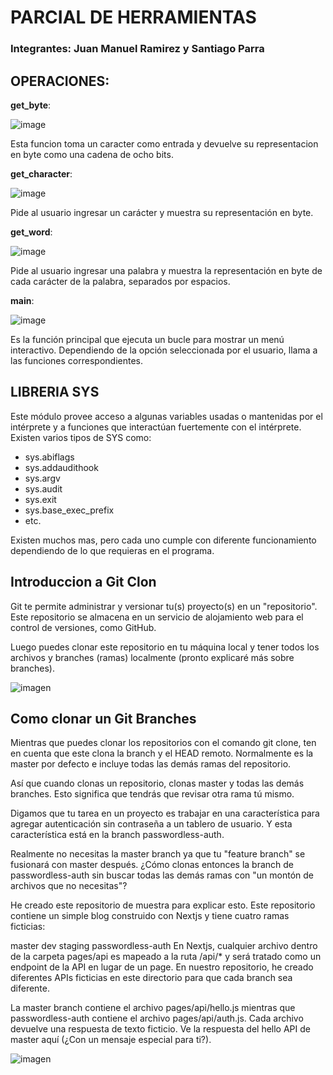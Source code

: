 # PARCIAL DE HERRAMIENTAS
### Integrantes: Juan Manuel Ramirez y Santiago Parra 

## OPERACIONES:

**get_byte**: 

![image](https://github.com/sparra2004/PARCIAL-/assets/147517210/9e6b24eb-d7b3-445c-97ce-b4e3bf5221b7)


Esta funcion toma un caracter como entrada y devuelve su representacion en byte como una cadena de ocho bits.

**get_character**: 

![image](https://github.com/sparra2004/PARCIAL-/assets/147517210/620feee9-4eaa-478f-a6cc-7a8c58e6f67f)

Pide al usuario ingresar un carácter y muestra su representación en byte.

**get_word**:

![image](https://github.com/sparra2004/PARCIAL-/assets/147517210/f580b07e-4b6b-4c0b-a2ae-0166627b0f90)

Pide al usuario ingresar una palabra y muestra la representación en byte de cada carácter de la palabra, separados por espacios.

**main**:

![image](https://github.com/sparra2004/PARCIAL-/assets/147517210/4c470f7b-a103-4d1f-81de-381feb6471aa)

Es la función principal que ejecuta un bucle para mostrar un menú interactivo. Dependiendo de la opción seleccionada por el usuario, llama a las funciones correspondientes.


## LIBRERIA SYS

Este módulo provee acceso a algunas variables usadas o mantenidas por el intérprete y a funciones que interactúan fuertemente con el intérprete. 
Existen varios tipos de SYS como:

- sys.abiflags
- sys.addaudithook
- sys.argv
- sys.audit
- sys.exit
- sys.base_exec_prefix
- etc.

Existen muchos mas, pero cada uno cumple con diferente funcionamiento dependiendo de lo que requieras en el programa.

## Introduccion a Git Clon
Git te permite administrar y versionar tu(s) proyecto(s) en un "repositorio". Este repositorio se almacena en un servicio de alojamiento web para el control de versiones, como GitHub.

Luego puedes clonar este repositorio en tu máquina local y tener todos los archivos y branches (ramas) localmente (pronto explicaré más sobre branches).

![imagen](https://www.freecodecamp.org/news/content/images/2020/06/Screenshot-2020-06-23-at-5.47.48-AM.png)

## Como clonar un Git Branches 
Mientras que puedes clonar los repositorios con el comando git clone, ten en cuenta que este clona la branch y el HEAD remoto. Normalmente es la master por defecto e incluye todas las demás ramas del repositorio.

Así que cuando clonas un repositorio, clonas master y todas las demás branches. Esto significa que tendrás que revisar otra rama tú mismo.

Digamos que tu tarea en un proyecto es trabajar en una característica para agregar autenticación sin contraseña a un tablero de usuario. Y esta característica está en la branch passwordless-auth.

Realmente no necesitas la master branch ya que tu "feature branch" se fusionará con master después. ¿Cómo clonas entonces la branch de passwordless-auth sin buscar todas las demás ramas con "un montón de archivos que no necesitas"?

He creado este repositorio de muestra para explicar esto. Este repositorio contiene un simple blog construido con Nextjs y tiene cuatro ramas ficticias:

master
dev
staging
passwordless-auth
En Nextjs, cualquier archivo dentro de la carpeta pages/api es mapeado a la ruta /api/* y será tratado como un endpoint de la API en lugar de un page. En nuestro repositorio, he creado diferentes APIs ficticias en este directorio para que cada branch sea diferente.

La master branch contiene el archivo pages/api/hello.js mientras que passwordless-auth contiene el archivo pages/api/auth.js. Cada archivo devuelve una respuesta de texto ficticio. Ve la respuesta del hello API de master aquí (¿Con un mensaje especial para ti?).

![imagen](https://www.freecodecamp.org/news/content/images/2020/06/Screenshot-2020-06-22-at-2.47.53-AM.png)

